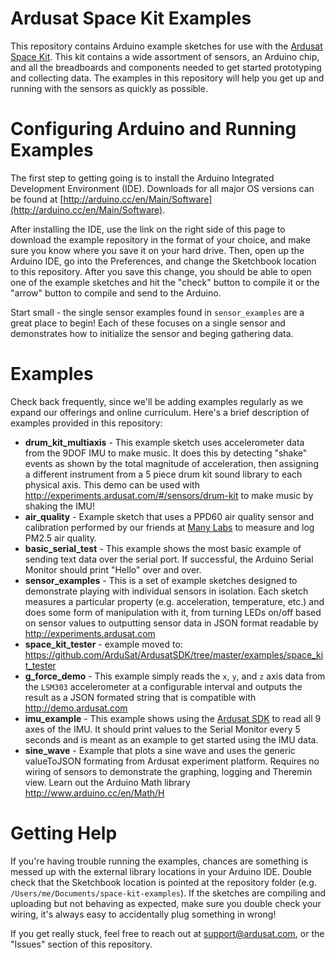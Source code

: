 Ardusat Space Kit Examples
==========================

This repository contains Arduino example sketches for use with the 
[Ardusat Space Kit](http://www.ardusat.com/products). This kit contains a wide assortment of
sensors, an Arduino chip, and all the breadboards and components needed to get started prototyping
and collecting data. The examples in this repository will help you get up and running with the
sensors as quickly as possible.

# Configuring Arduino and Running Examples

The first step to getting going is to install the Arduino Integrated Development Environment (IDE).
Downloads for all major OS versions can be found at
[http://arduino.cc/en/Main/Software](http://arduino.cc/en/Main/Software). 

After installing the IDE, use the link on the right side of this page to download the example
repository in the format of your choice, and make sure you know where you save it on your hard
drive. Then, open up the Arduino IDE, go into the Preferences, and change the Sketchbook location to
this repository. After you save this change, you should be able to open one of the example sketches
and hit the "check" button to compile it or the "arrow" button to compile and send to the Arduino.

Start small - the single sensor examples found in `sensor_examples` are a great place to begin! Each
of these focuses on a single sensor and demonstrates how to initialize the sensor and beging gathering
data. 

# Examples

Check back frequently, since we'll be adding examples regularly as we expand our offerings and
online curriculum. Here's a brief description of examples provided in this repository:

- **drum_kit_multiaxis** - This example sketch uses accelerometer data from the 9DOF IMU to make
    music. It does this by detecting "shake" events as shown by the total magnitude of acceleration,
    then assigning a different instrument from a 5 piece drum kit sound library to each physical
    axis. This demo can be used with <http://experiments.ardusat.com/#/sensors/drum-kit> to make
    music by shaking the IMU!
- **air_quality** - Example sketch that uses a PPD60 air quality sensor and calibration performed by
    our friends at [Many Labs](http://www.manylabs.org/) to measure and log PM2.5 air quality.
- **basic_serial_test** - This example shows the most basic example of sending text data over the
    serial port. If successful, the Arduino Serial Monitor should print "Hello" over and over.
- **sensor_examples** - This is a set of example sketches designed to demonstrate playing with individual
    sensors in isolation. Each sketch measures a particular property (e.g. acceleration, temperature, etc.)
    and does some form of manipulation with it, from turning LEDs on/off based on sensor values to 
    outputting sensor data in JSON format readable by <http://experiments.ardusat.com>
- **space_kit_tester** - example moved to: <https://github.com/ArduSat/ArdusatSDK/tree/master/examples/space_kit_tester>
- **g_force_demo** - This example simply reads the `x`, `y`, and `z` axis data from the `LSM303`
    accelerometer at a configurable interval and outputs the result as a JSON formated string that
    is compatible with <http://demo.ardusat.com>
- **imu_example** - This example shows using the [Ardusat SDK](http://github.com/ArduSat/ArduSatSDK)
    to read all 9 axes of the IMU. It should print values to the Serial Monitor every 5 seconds and 
    is meant as an example to get started using the IMU data.
- **sine_wave** - Example that plots a sine wave and uses the generic valueToJSON formating from Ardusat experiment platform.  Requires no wiring of sensors to demonstrate the graphing, logging and Theremin view.  Learn out the Arduino Math library <http://www.arduino.cc/en/Math/H>


# Getting Help

If you're having trouble running the examples, chances are something is messed up with the external
library locations in your Arduino IDE. Double check that the Sketchbook location is pointed at the
repository folder (e.g. `/Users/me/Documents/space-kit-examples`). If the sketches are compiling and
uploading but not behaving as expected, make sure you double check your wiring, it's always easy to
accidentally plug something in wrong! 

If you get really stuck, feel free to reach out at <support@ardusat.com>, or the "Issues" section of
this repository.

